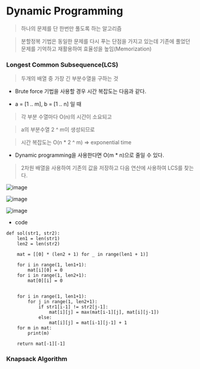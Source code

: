 Dynamic Programming
===================

> 하나의 문제를 단 한번만 풀도록 하는 알고리즘

> 분할정복 기법은 동일한 문제를 다시 푸는 단점을 가지고 있는데 기존에 풀었던 문제를 기억하고 재활용하여 효율성을 높임(Memorization)



### Longest Common Subsequence(LCS)

> 두개의 배열 중 가장 긴 부분수열을 구하는 것

- Brute force 기법을 사용할 경우 시간 복잡도는 다음과 같다.

+ a = [1 .. m], b = [1 .. n] 일 때

> 각 부분 수열마다 O(n)의 시간이 소요되고

> a의 부분수열 2 ^ m이 생성되므로 

> 시간 복잡도는 O(n * 2 ^ m) => exponential time


- Dynamic programming을 사용한다면 O(m * n)으로 줄일 수 있다.

> 2차원 배열을 사용하여 기존의 값을 저장하고 다음 연산에 사용하여 LCS를 찾는다.

![image](https://user-images.githubusercontent.com/94096054/144706361-c569da95-179c-439d-b13b-231bf88a26c9.png)


![image](https://user-images.githubusercontent.com/94096054/144706384-4b86e1c7-83e8-45b7-a068-2e21829e2044.png)


![image](https://user-images.githubusercontent.com/94096054/144706420-69b8cb26-8112-4fd7-a142-b1ce1daa64fe.png)


- code
```
def sol(str1, str2):
    len1 = len(str1)
    len2 = len(str2)

    mat = [[0] * (len2 + 1) for _ in range(len1 + 1)]

    for i in range(1, len1+1):
        mat[i][0] = 0
    for i in range(1, len2+1):
        mat[0][i] = 0


    for i in range(1, len1+1):
        for j in range(1, len2+1):
            if str1[i-1] != str2[j-1]:
                mat[i][j] = max(mat[i-1][j], mat[i][j-1])
            else:
                mat[i][j] = mat[i-1][j-1] + 1
    for m in mat:
        print(m)
    
    return mat[-1][-1] 

```


### Knapsack Algorithm



